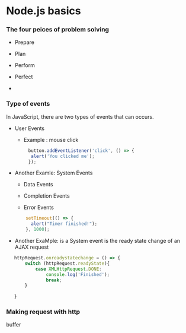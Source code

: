 # Node.js basics

### The four peices of problem solving

  - Prepare
  
  - Plan
  
  - Perform
  
  - Perfect
  
  -
  
### Type of events

In JavaScript, there are two types of events that can occurs. 

  - User Events
  
    - Example : mouse click
    ```js
         button.addEventListener('click', () => {
          alert('You clicked me');
         });
    ```
  
  - Another Examle: System Events
  
    - Data Events
    
    - Completion Events
    
    - Error Events
  
    ```js
        setTimeout(() => {
          alert("Timer finished!");
        }, 1000);
    ```
   - Another ExaMple: is a System event is the ready state change of an AJAX request
   
   ```js
      httpRequest.onreadystatechange = () => {
          switch (httpRequest.readyState){
              case XMLHttpRequest.DONE:
                  console.log('Finished');
                  break;
          }
      
      }
   ```
  
  ### Making request with http
  
  buffer
